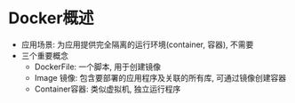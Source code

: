 # Docker概述

+ 应用场景: 为应用提供完全隔离的运行环境(container, 容器), 不需要
+ 三个重要概念
  + DockerFile: 一个脚本, 用于创建镜像
  + Image 镜像: 包含要部署的应用程序及关联的所有库, 可通过镜像创建容器
  + Container容器: 类似虚拟机, 独立运行程序